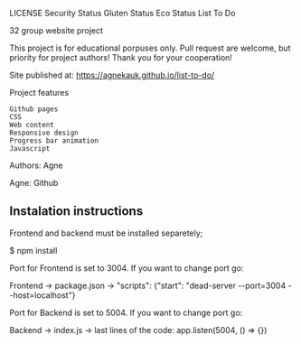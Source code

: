 LICENSE Security Status Gluten Status Eco Status
List To Do

32 group website project

This project is for educational porpuses only. Pull request are welcome, but priority for project authors! Thank you for your cooperation!

Site published at: https://agnekauk.github.io/list-to-do/

Project features

    Github pages
    CSS
    Web content
    Responsive design
    Progress bar animation
    Javascript

Authors: Agne

Agne: Github

## Instalation instructions

Frontend and backend must be installed separetely;

$ npm install

Port for Frontend is set to 3004. If you want to change port go:

Frontend -> package.json -> "scripts": {"start": "dead-server --port=3004 --host=localhost"}

Port for Backend is set to 5004. If you want to change port go:

Backend -> index.js -> last lines of the code:
app.listen(5004, () => {})
